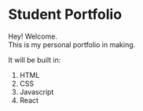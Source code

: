# Student Portfolio
Hey! Welcome. \
This is my personal portfolio in making.

It will be built in:
1. HTML 
1. CSS
1. Javascript
1. React